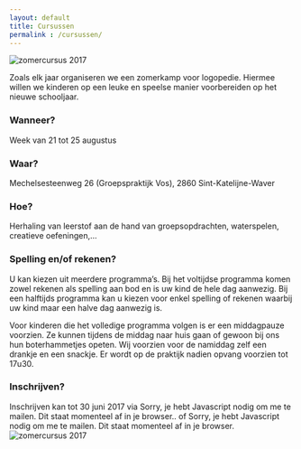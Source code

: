 ```yaml
---
layout: default
title: Cursussen
permalink : /cursussen/
---
```



<picture class="zomercursus">
	<img srcset="/img/zomercursus2017hoofding_w900.gif" alt="zomercursus 2017">
</picture>
	

<p>
Zoals elk jaar organiseren we een zomerkamp voor logopedie. 	
Hiermee willen we kinderen op een leuke en speelse manier voorbereiden op het nieuwe schooljaar.
</p>
	


### Wanneer?

Week van 21 tot 25 augustus

### Waar?

Mechelsesteenweg 26 (Groepspraktijk Vos), 2860 Sint-Katelijne-Waver

### Hoe?

Herhaling van leerstof aan de hand van groepsopdrachten, waterspelen, creatieve oefeningen,…

### Spelling en/of rekenen?

U kan kiezen uit meerdere programma’s. Bij het voltijdse programma komen zowel rekenen als spelling aan bod en is uw kind de hele dag aanwezig. Bij een halftijds programma kan u kiezen voor enkel spelling of rekenen waarbij uw kind maar een halve dag aanwezig is.

Voor kinderen die het volledige programma volgen is er een middagpauze voorzien. Ze kunnen tijdens de middag naar huis gaan of gewoon bij ons hun boterhammetjes opeten. Wij voorzien voor de namiddag zelf een drankje en een snackje. Er wordt op de praktijk nadien opvang voorzien tot 17u30.

### Inschrijven?

Inschrijven kan tot 30 juni 2017 via <script type="text/javascript" language="javascript">
<!--
// Email obfuscator script 2.1 by Tim Williams, University of Arizona Random encryption key feature by Andrew Moulden, Site Engineering Ltd This code is freeware provided these four comment lines remain intact
// A wizard to generate this code is at http://www.jottings.com/obfuscator/
{ coded = "YG3LLJ3DfYBfqf@nfGjZJB.E3";key = "jok2xuGrKswMEZRnF31JTBDCqQfPAN95XdYcHm6SVWUtzpO8ybaLh4e7iIlv0g";shift=coded.length;link=""; for (i=0; i<coded.length; i++) {if (key.indexOf(coded.charAt(i))==-1) {ltr = coded.charAt(i);link += (ltr);} else {ltr = (key.indexOf(coded.charAt(i))-shift+key.length) % key.length;link += (key.charAt(ltr))}} document.write("<a href='mailto:"+link+"'>"+link+"</a>")}
//--></script><noscript>Sorry, je hebt Javascript nodig om me te mailen. Dit staat momenteel af in je browser.</noscript>.  of <script type="text/javascript" language="javascript">
<!--
// Email obfuscator script 2.1 by Tim Williams, University of Arizona Random encryption key feature by Andrew Moulden, Site Engineering Ltd This code is freeware provided these four comment lines remain intact
// A wizard to generate this code is at http://www.jottings.com/obfuscator/
{ coded = "yDf6eWp.wWuyWp@wUP1Dey.XU1";key = "sq3b1YecLQ8nKtJoHNEuI5xZhzaVMl2TWXrFdpSPmUiBvfRkj7wADC0yg4OG69";shift=coded.length;link=""; for (i=0; i<coded.length; i++) {if (key.indexOf(coded.charAt(i))==-1) {ltr = coded.charAt(i);link += (ltr);} else {ltr = (key.indexOf(coded.charAt(i))-shift+key.length) % key.length;link += (key.charAt(ltr))}} document.write("<a href='mailto:"+link+"'>"+link+"</a>")}
//--></script><noscript>Sorry, je hebt Javascript nodig om me te mailen. Dit staat momenteel af in je browser.</noscript>


<picture class="zomercursus">
	<img srcset="/img/zomercursus2017_w900.gif" alt="zomercursus 2017">
</picture>

